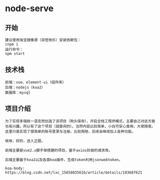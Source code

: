 # node-serve

## 开始
```
建议使用淘宝镜像源（双倍快乐）安装依赖包：
cnpm i
运行命令：
npm start
```
## 技术栈
```
前端：vue、element-ui（组件库）
后端：nodejs（koa2）
数据库：mysql
```

## 项目介绍
```
为了实现多端统一语言而创造了该项目（狗头保命），开启全栈工程师模式，主要自己对这方面也有兴趣，所以有了这个项目（就是闲的）。当然内容比较简单，小白可安心食用，大佬随意。
这里只是实现了很简单的账号登录与注册，比较简陋，后续会继续加上各种功能。

咳咳，好的，进入正题。

前端主要是vue2.x脚手架搭建的项目，基于axios封装的请求库。

后端主要基于koa2以及各类koa插件，生成token利用jsonwebtoken。

```

``` 插件说明 
koa-body:
https://blog.csdn.net/lxc_15658035616/article/details/103687621

```